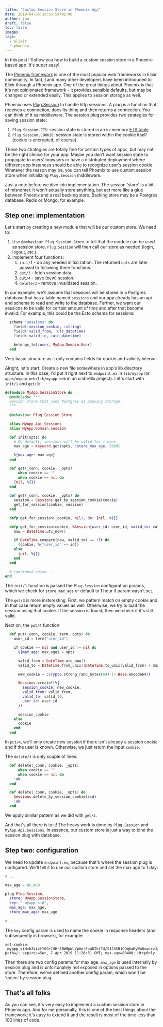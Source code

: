 ```yaml
---
title: "Custom Session Store in Phoenix App"
date: 2019-04-05T19:56:59+02:00
author: jan
draft: false
toc: false
images:
tags: 
  - elixir
  - phoenix
---
```


In this post I'll show you how to build a custom session store in a Phoenix-based app. It's super easy!

The [Phoenix framework](https://github.com/phoenixframework/phoenix) is one of the most popular web frameworks in Elixir community. In fact, I and many other developers have been introduced to Elixir through a Phoenix app. One of the great things about Phoenix is that it's not opinionated framework - it provides sensible defaults, but may be changed or extended easily. This applies to session storage as well.

Phoenix uses [Plug.Session](https://hexdocs.pm/plug/Plug.Session.html) to handle http sessions. A plug is a function that receives a connection, does its thing and then returns a connection. You can think of it as middleware. The session plug provides two strategies for saving session state:

1. `Plug.Session.ETS`: session state is stored in an in-memory [ETS table](https://elixir-lang.org/getting-started/mix-otp/ets.html).
2. `Plug.Session.COOKIE`: session state is stored within the cookie itself (cookie is encrypted, of course).

These two strategies are totally fine for certain types of apps, but may not be the right choice for your app. Maybe you don't want session state to propagate to users' browsers or have a distributed deployment where different app instances should be able to recognize user's session cookie. Whatever the reason may be, you can tell Phoenix to use custom session store when initializing `Plug.Session` middleware.

Just a note before we dive into implementation. The session 'store' is a bit of misnomer. It won't actually store anything, but act more like a glue between Phoenix and a real backing store. Backing store may be a Postgres database, Redis or Mongo, for example.  

## Step one: implementation

Let's start by creating a new module that will be our custom store. We need to:

1. Use `@behaviour Plug.Session.Store` to tell that the module can be used as session store. `Plug.Session` will then call our store as needed (login, logout, etc.).
2. Implement four functions:
    1. `init/1` - do any needed initialization. The returned `opts` are later passed to following three functions.
    2. `get/3` - fetch session data.
    3. `put/4` - save (new) session.
    4. `delete/3` - remove invalidated session.

In our example, we'll assume that sessions will be stored in a Postgres database that has a table named `sessions` and our app already has an api and schema to read and write to the database. Further, we want our sessions to be valid for certain amount of time and after that become invalid. For example, this could be the Ecto schema for sessions:

```elixir
  schema "sessions" do
    field(:session_cookie, :string)
    field(:valid_from, :utc_datetime)
    field(:valid_to, :utc_datetime)

    belongs_to(:user, MyApp.Domain.User)
  end
```

Very basic structure as it only contains fields for cookie and validity interval.

Alright, let's start. Create a new file somewhere in app's lib directory structure. In this case, I'd put it right next to `endpoint.ex` in `lib/myapp` (or `apps/myapp_web/lib/myapp_web` in an umbrella project). Let's start with `init/1` and `get/3`:

```elixir
defmodule MyApp.SessionStore do
  @moduledoc """
  Session store that uses Postgres as backing storage.
  """
  
  @behaviour Plug.Session.Store

  alias MyApp.Api.Sessions
  alias MyApp.Domain.Session

  def init(opts) do
    # By default, sessions will be valid for 1 hour
    max_age = Keyword.get(opts, :store_max_age, 3600)

    %{max_age: max_age}
  end

  def get(_conn, cookie, _opts)
      when cookie == ""
      when cookie == nil do
    {nil, %{}}
  end
  
  def get(_conn, cookie, _opts) do
    session = Sessions.get_by_session_cookie(cookie)
    get_for_session(cookie, session)
  end

  defp get_for_session(_cookie, nil), do: {nil, %{}}

  defp get_for_session(cookie, %Session{user_id: user_id, valid_to: valid_to}) do
    now = DateTime.utc_now()

    if DateTime.compare(now, valid_to) == :lt do
      {cookie, %{"user_id" => id}}
    else
      {nil, %{}}
    end
  end
  
  # continued below ...
end
```

The `init/1` function is passed the `Plug.Session` configuration params, which we check for `store_max_age` or default to 1 hour if param wasn't set.

The `get/3` is more insteresting. First, we pattern match on empty cookie and in that case return empty values as well. Otherwise, we try to load the session using that cookie. If the session is found, then we check if it's still valid.

Next on, the `put/4` function:

```elixir
  def put(_conn, cookie, term, opts) do
    user_id = term["user_id"]

    if cookie == nil and user_id != nil do
      %{max_age: max_age} = opts

      valid_from = DateTime.utc_now()
      valid_to = DateTime.from_unix!(DateTime.to_unix(valid_from) + max_age)

      new_cookie = :crypto.strong_rand_bytes(64) |> Base.encode64()

      Sessions.create!(%{
        session_cookie: new_cookie,
        valid_from: valid_from,
        valid_to: valid_to,
        user_id: user_id
      })

      session_cookie
    else
      cookie
    end
  end
```

In `put/4`, we'll only create new session if there isn't already a session cookie and if the user is known. Otherwise, we just return the input `cookie`.

The `delete/3` is only couple of lines:

```elixir
  def delete(_conn, cookie, _opts)
      when cookie == ""
      when cookie == nil do
    :ok
  end

  def delete(_conn, cookie, _opts) do
    Sessions.delete_by_session_cookie(sid)
    :ok
  end
```

We apply similar pattern as we did with `get/3`.

And that's all there is to it! The heavy work is done by `Plug.Session` and `MyApp.Api.Sessions`. In essence, our custom store is just a way to bind the session plug with database.
 
## Step two: configuration

We need to update `endpoint.ex`, because that's where the session plug is configured. We'll tell it to use our custom store and set the max age to 1 day:

```elixir
# ...

max_age = 86_400

plug Plug.Session,
  store: MyApp.SessionStore,
  key: "_myapp_sid",
  max_age: max_age,
  store_max_age: max_age
  
# ...
```

The `key` config param is used to name the cookie in response headers (and subsequently in browser), for example:

```
set-cookie: _myapp_sid=bZsiztY6G+7UHr5BWMpWLVpUnr3paDTktFU/S1Jh5B1COqhaEyWaOuunrvJ/D8FvcMQzl1nw/z+1blhhtlFgAQ==; path=/; expires=Sun, 7 Apr 2019 11:28:31 GMT; max-age=86400; HttpOnly
```

Then there are two config params for max age. `max_age` is used internally by session plug and is unfortunately not exposed in options passed to the store. Therefore, we've defined another config param, which won't be 'eaten' by session plug.

## That's all folks

As you can see, it's very easy to implement a custom session store in Phoenix app. And for me personally, this is one of the best things about the framework: it's easy to extend it and the result is most of the time less than 100 lines of code.
